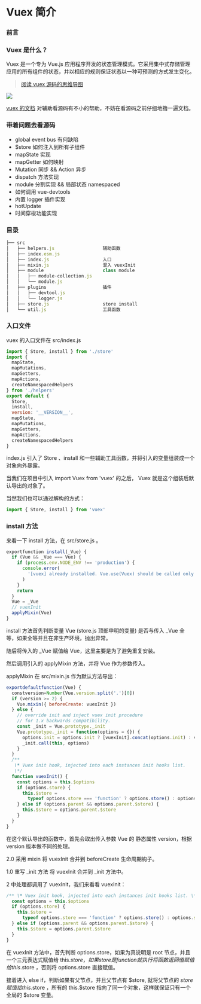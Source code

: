 # Vuex 简介

### 前言

### Vuex 是什么？

Vuex 是一个专为 Vue.js 应用程序开发的状态管理模式。它采用集中式存储管理应用的所有组件的状态，并以相应的规则保证状态以一种可预测的方式发生变化。

> [阅读 vuex 源码的思维导图](https://sailor-1256168624.cos.ap-chengdu.myqcloud.com/blog/vuex.png)

![](https://cdn.nlark.com/yuque/0/2019/png/197530/1552477197680-20e263ac-7c42-407a-9b29-8b5ebb4187f4.png?x-oss-process=image/resize,w_1458)

[vuex 的文档](https://vuex.vuejs.org/zh/) 对辅助看源码有不小的帮助，不妨在看源码之前仔细地撸一遍文档。

### 带着问题去看源码

* global event bus 有何缺陷
* $store 如何注入到所有子组件
* mapState 实现
* mapGetter 如何映射
* Mutation 同步 && Action 异步
* dispatch 方法实现
* module 分割实现 && 局部状态 namespaced
* 如何调用 vue-devtools
* 内置 logger 插件实现
* hotUpdate
* 时间穿梭功能实现

### 目录

```js
├── src
│   ├── helpers.js                  辅助函数
│   ├── index.esm.js
│   ├── index.js                    入口
│   ├── mixin.js                    混入 vuexInit
│   ├── module                      class module
│   │   ├── module-collection.js
│   │   └── module.js
│   ├── plugins                     插件
│   │   ├── devtool.js
│   │   └── logger.js
│   ├── store.js                    store install
│   └── util.js                     工具函数
```

### 入口文件

vuex 的入口文件在 src/index.js

```js
import { Store, install } from './store'
import {
  mapState,
  mapMutations,
  mapGetters,
  mapActions,
  createNamespacedHelpers
} from './helpers'
export default {
  Store,
  install,
  version: '__VERSION__',
  mapState,
  mapMutations,
  mapGetters,
  mapActions,
  createNamespacedHelpers
}
```

index.js 引入了 Store 、install 和一些辅助工具函数，并将引入的变量组装成一个对象向外暴露。

当我们在项目中引入 import Vuex from 'vuex' 的之后， Vuex 就是这个组装后默认导出的对象了。

当然我们也可以通过解构的方式：

```js
import { Store, install } from 'vuex'
```

### install 方法

来看一下 install 方法，在 src/store.js 。

```js
exportfunction install(_Vue) {
  if (Vue && _Vue === Vue) {
    if (process.env.NODE_ENV !== 'production') {
      console.error(
        '[vuex] already installed. Vue.use(Vuex) should be called only once.'
      )
    }
    return
  }
  Vue = _Vue
  // vuexInit
  applyMixin(Vue)
}
```

install 方法首先判断变量 Vue (store.js 顶部申明的变量) 是否与传入 _Vue 全等，如果全等并且在非生产环境，抛出异常。

随后将传入的 _Vue 赋值给 Vue，这里主要是为了避免重复安装。

然后调用引入的 applyMixin 方法，并将 Vue 作为参数传入。

applyMixin 在 src/mixin.js 作为默认方法导出：

```js
exportdefaultfunction(Vue) {
  constversion=Number(Vue.version.split('.')[0])
  if (version >= 2) {
    Vue.mixin({ beforeCreate: vuexInit })
  } else {
    // override init and inject vuex init procedure
    // for 1.x backwards compatibility.
    const _init = Vue.prototype._init
    Vue.prototype._init = function(options = {}) {
      options.init = options.init ? [vuexInit].concat(options.init) : vuexInit
      _init.call(this, options)
    }
  }
  /**
   \* Vuex init hook, injected into each instances init hooks list.
   \*/
  function vuexInit() {
    const options = this.$options
    if (options.store) {
      this.$store =
        typeof options.store === 'function' ? options.store() : options.store
    } else if (options.parent && options.parent.$store) {
      this.$store = options.parent.$store
    }
  }
}
```

在这个默认导出的函数中，首先会取出传入参数 Vue 的 静态属性 version，根据 version 版本做不同的处理。

2.0 采用 mixin 将 vuexInit 合并到 beforeCreate 生命周期钩子。

1.0 重写 _init 方法 将 vuexInit 合并到 _init 方法中。

2 中处理都调用了 vuexInit，我们来看看 vuexInit：

```js
/** \* Vuex init hook, injected into each instances init hooks list. \*/function vuexInit() {
  const options = this.$options
  if (options.store) {
    this.$store =
      typeof options.store === 'function' ? options.store() : options.store
  } else if (options.parent && options.parent.$store) {
    this.$store = options.parent.$store
  }
}
```

在 vuexInit 方法中，首先判断 options.store，如果为真说明是 root 节点，并且一个三元表达式赋值给 this.$store，如果 store 是 function 就执行将函数返回值赋值给 this.$store ，否则将 options.store 直接赋值。

接着进入 else if，判断如果有父节点，并且父节点有 $store, 就将父节点的 $store 赋值给 this.$store ，所有的 this.$store 指向了同一个对象，这样就保证只有一个全局的 $store 变量。